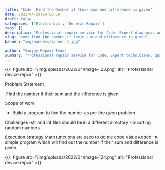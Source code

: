 ```yaml
---
title: "Code  Find the Number if their sum and difference is given"
date: 2022-04-29T14:06:59
draft: false
categories: ['Electronics', 'General Repair']
tags: []
description: "Professional repair service for Code. Expert diagnosis and quality repairs in Bangalore."
slug: "code-find-the-number-if-their-sum-and-difference-is-given"
banner: "img/banners/banner-4.jpg"

author: "Gadjoy Repair Team"
summary: "Professional repair service for Code. Expert technicians, quality parts, warranty included."
---
```


{{< figure src="/img/uploads/2022/04/image-123.png" alt="Professional device repair" >}}

Problem Statement

&nbsp;Find the number if their sum and the difference is given

Scope of work

- Build a program to find the number as per the given problem

Challenges -str and int files should be in a different directory -Importing random numbers

Execution Strategy Math functions are used to do the code Value Added -A simple program which will find out the number if their sum and difference is given

{{< figure src="/img/uploads/2022/04/image-124.png" alt="Professional device repair" >}}